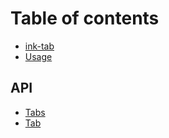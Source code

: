 # Table of contents

* [ink-tab](README.md)
* [Usage](usage.md)

## API

* [Tabs](api/tabs.md)
* [Tab](api/tab.md)

